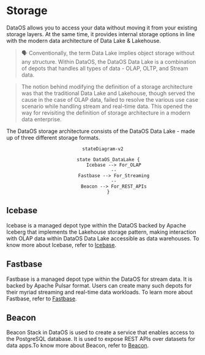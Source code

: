 # Storage

DataOS allows you to access your data without moving it from your existing storage layers. At the same time, it provides internal storage options in line with the modern data architecture of Data Lake & Lakehouse. 

> 🗣 Conventionally, the term Data Lake implies object storage without any structure. Within DataOS, the DataOS Data Lake is a combination of depots that handles all types of data - OLAP, OLTP, and Stream data.

> The notion behind modifying the definition of a storage architecture was that the traditional Data Lake and Lakehouse, though served the cause in the case of OLAP data, failed to resolve the various use case scenario while handling stream and real-time data. This opened the way for revisiting the definition of storage architecture in a modern data enterprise.

The DataOS storage architecture consists of the DataOS Data Lake - made up of three different storage formats.

<center>

```mermaid
stateDiagram-v2

    state DataOS_DataLake {
        Icebase --> For_OLAP
        --
        Fastbase --> For_Streaming
        --
        Beacon --> For_REST_APIs
    }
```
</center>

## Icebase

Icebase is a managed depot type within the DataOS backed by Apache Iceberg that implements the Lakehouse storage pattern, making interaction with OLAP data within DataOS Data Lake accessible as data warehouses. To know more about Icebase, refer to
[Icebase](Storage/Icebase.md).

## Fastbase

Fastbase is a managed depot type within the DataOS for stream data. It is backed by Apache Pulsar format. Users can create many such depots for their myriad streaming and real-time data workloads. To learn more about Fastbase, refer to
[Fastbase](Storage/Fastbase.md).

## Beacon

Beacon Stack in DataOS is used to create a service that enables access to the PostgreSQL database. It is used to expose REST APIs over datasets for data apps.To know more about Beacon, refer to
[Beacon](Data%20Apps/Beacon.md).